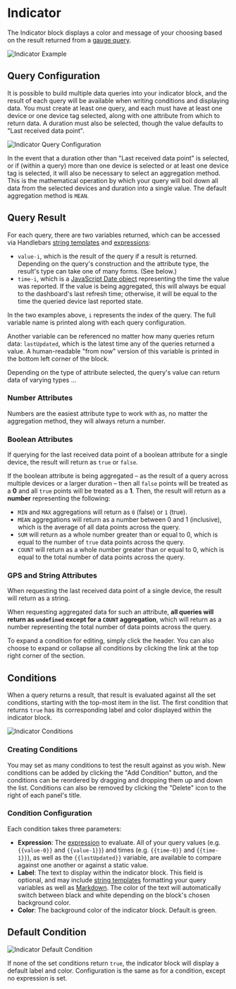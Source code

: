 # Indicator

The Indicator block displays a color and message of your choosing based on the result returned from a [gauge query](/workflows/data/gauge-query/).

![Indicator Example](/images/dashboards/indicator-example.png "Indicator Example")

## Query Configuration

It is possible to build multiple data queries into your indicator block, and the result of each query will be available when writing conditions and displaying data. You must create at least one query, and each must have at least one device or one device tag selected, along with one attribute from which to return data. A duration must also be selected, though the value defaults to "Last received data point".

![Indicator Query Configuration](/images/dashboards/indicator-query-config.png "Indicator Query Configuration")

In the event that a duration other than "Last received data point" is selected, or if (within a query) more than one device is selected or at least one device tag is selected, it will also be necessary to select an aggregation method. This is the mathematical operation by which your query will boil down all data from the selected devices and duration into a single value. The default aggregation method is `MEAN`.

## Query Result

For each query, there are two variables returned, which can be accessed via Handlebars [string templates](/workflows/accessing-payload-data/#string-templates) and [expressions](/workflows/accessing-payload-data/#expressions):

*   `value-i`, which is the result of the query if a result is returned. Depending on the query's construction and the attribute type, the result's type can take one of many forms. (See below.)
*   `time-i`, which is a [JavaScript Date object](https://developer.mozilla.org/en-US/docs/Web/JavaScript/Reference/Global_Objects/Date) representing the time the value was reported. If the value is being aggregated, this will always be equal to the dashboard's last refresh time; otherwise, it will be equal to the time the queried device last reported state.

In the two examples above, `i` represents the index of the query. The full variable name is printed along with each query configuration.

Another variable can be referenced no matter how many queries return data: `lastUpdated`, which is the latest time any of the queries returned a value. A human-readable "from now" version of this variable is printed in the bottom left corner of the block.

Depending on the type of attribute selected, the query's value can return data of varying types ...

### Number Attributes

Numbers are the easiest attribute type to work with as, no matter the aggregation method, they will always return a number.

### Boolean Attributes

If querying for the last received data point of a boolean attribute for a single device, the result will return as `true` or `false`.

If the boolean attribute is being aggregated – as the result of a query across multiple devices or a larger duration – then all `false` points will be treated as a **0** and all `true` points will be treated as a **1**. Then, the result will return as a **number** representing the following:

*   `MIN` and `MAX` aggregations will return as `0` (false) or `1` (true).
*   `MEAN` aggregations will return as a number between 0 and 1 (inclusive), which is the average of all data points across the query.
*   `SUM` will return as a whole number greater than or equal to 0, which is equal to the number of `true` data points across the query.
*   `COUNT` will return as a whole number greater than or equal to 0, which is equal to the total number of data points across the query.

### GPS and String Attributes

When requesting the last received data point of a single device, the result will return as a string.

When requesting aggregated data for such an attribute, **all queries will return as `undefined` except for a `COUNT` aggregation**, which will return as a number representing the total number of data points across the query.

To expand a condition for editing, simply click the header. You can also choose to expand or collapse all conditions by clicking the link at the top right corner of the section.

## Conditions

When a query returns a result, that result is evaluated against all the set conditions, starting with the top-most item in the list. The first condition that returns `true` has its corresponding label and color displayed within the indicator block.

![Indicator Conditions](/images/dashboards/indicator-condition-config.png "Indicator Conditions")

### Creating Conditions

You may set as many conditions to test the result against as you wish. New conditions can be added by clicking the "Add Condition" button, and the conditions can be reordered by dragging and dropping them up and down the list. Conditions can also be removed by clicking the "Delete" icon to the right of each panel's title.

### Condition Configuration

Each condition takes three parameters:

*   **Expression**: The [expression](/workflows/accessing-payload-data/#expressions) to evaluate. All of your query values (e.g. `{{value-0}}` and `{{value-1}}`) and times (e.g. `{{time-0}}` and `{{time-1}}`), as well as the `{{lastUpdated}}` variable, are available to compare against one another or against a static value.
*   **Label**: The text to display within the indicator block. This field is optional, and may include [string templates](/workflows/accessing-payload-data/#string-templates) formatting your query variables as well as [Markdown](http://commonmark.org/help/). The color of the text will automatically switch between black and white depending on the block's chosen background color.
*   **Color**: The background color of the indicator block. Default is green.

## Default Condition

![Indicator Default Condition](/images/dashboards/indicator-default-condition.png "Indicator Default Condition")

If none of the set conditions return `true`, the indicator block will display a default label and color. Configuration is the same as for a condition, except no expression is set.
